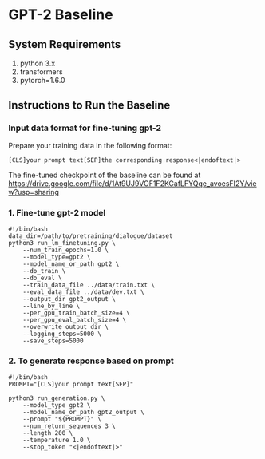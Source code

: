 # GPT-2 Baseline

## System Requirements

1. python 3.x
2. transformers
3. pytorch=1.6.0

## Instructions to Run the Baseline

### Input data format for fine-tuning gpt-2

Prepare your training data in the following format:

```
[CLS]your prompt text[SEP]the corresponding response<|endoftext|>
```

The fine-tuned checkpoint of the baseline can be found at https://drive.google.com/file/d/1At9UJ9VOF1F2KCafLFYQqe_avoesFI2Y/view?usp=sharing

### 1. Fine-tune gpt-2 model
```
#!/bin/bash                                                                                                                                                                                                    
data_dir=/path/to/pretraining/dialogue/dataset
python3 run_lm_finetuning.py \
    --num_train_epochs=1.0 \
    --model_type=gpt2 \
    --model_name_or_path gpt2 \
    --do_train \
    --do_eval \
    --train_data_file ../data/train.txt \
    --eval_data_file ../data/dev.txt \
    --output_dir gpt2_output \
    --line_by_line \
    --per_gpu_train_batch_size=4 \
    --per_gpu_eval_batch_size=4 \
    --overwrite_output_dir \
    --logging_steps=5000 \
    --save_steps=5000
```

### 2. To generate response based on prompt
```
#!/bin/bash                                                                                                                                                                                                    
PROMPT="[CLS]your prompt text[SEP]"

python3 run_generation.py \
    --model_type gpt2 \
    --model_name_or_path gpt2_output \
    --prompt "${PROMPT}" \
    --num_return_sequences 3 \
    --length 200 \
    --temperature 1.0 \
    --stop_token "<|endoftext|>"
```
